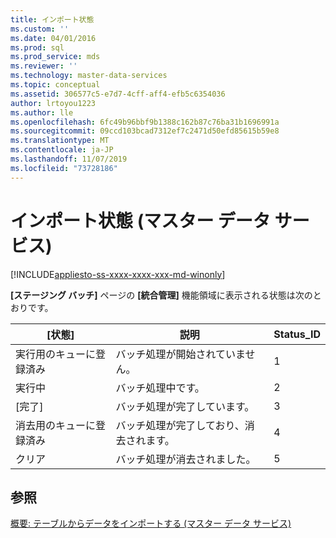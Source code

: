 ```yaml
---
title: インポート状態
ms.custom: ''
ms.date: 04/01/2016
ms.prod: sql
ms.prod_service: mds
ms.reviewer: ''
ms.technology: master-data-services
ms.topic: conceptual
ms.assetid: 306577c5-e7d7-4cff-aff4-efb5c6354036
author: lrtoyou1223
ms.author: lle
ms.openlocfilehash: 6fc49b96bbf9b1388c162b87c76ba31b1696991a
ms.sourcegitcommit: 09ccd103bcad7312ef7c2471d50efd85615b59e8
ms.translationtype: MT
ms.contentlocale: ja-JP
ms.lasthandoff: 11/07/2019
ms.locfileid: "73728186"
---
```

# <a name="import-statuses-master-data-services"></a>インポート状態 (マスター データ サービス)

[!INCLUDE[appliesto-ss-xxxx-xxxx-xxx-md-winonly](../includes/appliesto-ss-xxxx-xxxx-xxx-md-winonly.md)]

  **[ステージング バッチ]** ページの **[統合管理]** 機能領域に表示される状態は次のとおりです。  
  
|[状態]|説明|Status_ID|  
|------------|-----------------|----------------|  
|実行用のキューに登録済み|バッチ処理が開始されていません。|1|  
|実行中|バッチ処理中です。|2|  
|[完了]|バッチ処理が完了しています。|3|  
|消去用のキューに登録済み|バッチ処理が完了しており、消去されます。|4|  
|クリア|バッチ処理が消去されました。|5|  
  
## <a name="see-also"></a>参照  
 [概要: テーブルからデータをインポートする (マスター データ サービス)](../master-data-services/overview-importing-data-from-tables-master-data-services.md)  
  
  
